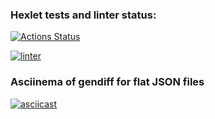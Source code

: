 ### Hexlet tests and linter status:
[![Actions Status](https://github.com/Anton-Sekachev/frontend-project-46/actions/workflows/hexlet-check.yml/badge.svg)](https://github.com/Anton-Sekachev/frontend-project-46/actions)

[![linter](https://github.com/Anton-Sekachev/frontend-project-46/actions/workflows/linter.yml/badge.svg)](https://github.com/Anton-Sekachev/frontend-project-46/actions/workflows/linter.yml)

### Asciinema of gendiff for flat JSON files
[![asciicast](https://asciinema.org/a/goKuQXnnQ6oEAVG5yOvTCsDgw.svg)](https://asciinema.org/a/goKuQXnnQ6oEAVG5yOvTCsDgw)